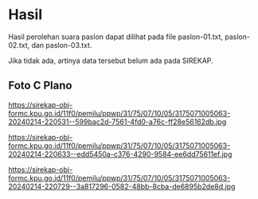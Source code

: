 # Hasil

Hasil perolehan suara paslon dapat dilihat pada file paslon-01.txt, paslon-02.txt, dan paslon-03.txt.

Jika tidak ada, artinya data tersebut belum ada pada SIREKAP.

## Foto C Plano

https://sirekap-obj-formc.kpu.go.id/11f0/pemilu/ppwp/31/75/07/10/05/3175071005063-20240214-220531--599bac2d-7561-4fd0-a76c-ff28e56162db.jpg

https://sirekap-obj-formc.kpu.go.id/11f0/pemilu/ppwp/31/75/07/10/05/3175071005063-20240214-220633--edd5450a-c376-4290-9584-ee6dd75611ef.jpg

https://sirekap-obj-formc.kpu.go.id/11f0/pemilu/ppwp/31/75/07/10/05/3175071005063-20240214-220729--3a817296-0582-48bb-8cba-de6895b2de8d.jpg
